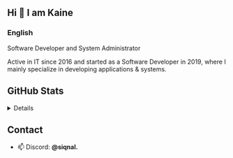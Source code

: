 ## Hi 👋 I am Kaine
### English
Software Developer and System Administrator

Active in IT since 2016 and started as a Software Developer in 2019, where I mainly specialize in developing applications & systems.

## GitHub Stats
<details>
  <div align="center">
    <img src="https://github-readme-stats.vercel.app/api?username=kainevo&theme=tokyonight&hide_border=false&include_all_commits=true&count_private=false"/><br/>
    <img src="https://github-readme-streak-stats.herokuapp.com/?user=kainevo&theme=tokyonight&hide_border=false"/><br/>
    <img src="https://github-readme-stats.vercel.app/api/top-langs/?username=kainevo&theme=tokyonight&hide_border=false&include_all_commits=true&count_private=false&layout=compact"/><br/>
    <img src="https://github-readme-activity-graph.vercel.app/graph?username=kainevo&theme=tokyo-night"/>
  </div>
</details>

## Contact
- 📫 Discord: **@siqnal.**

